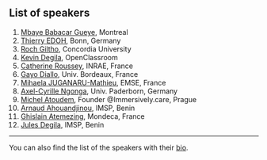 
## List of speakers

1. [Mbaye Babacar Gueye](https://www.mbayebabacar.me/), Montreal
2. [Thierry EDOH](https://scholar.google.com/citations?user=8pg9kIYAAAAJ&hl=en), Bonn, Germany
3. [Roch Giltho](https://www.concordia.ca/faculty/roch-glitho.html), Concordia University
4. [Kevin Degila](https://www.kevindegila.com/), OpenClassroom
5. [Catherine Roussey](https://sites.google.com/site/rousseycat/), INRAE, France
6. [Gayo Diallo](https://www.gayodiallo.org/), Univ. Bordeaux, France 
7. [Mihaela JUGANARU-Mathieu](https://dblp.org/pid/118/3537.html), EMSE, France
8. [Axel-Cyrille Ngonga](https://dice-research.org/AxelCyrilleNgongaNgomo), Univ. Paderborn, Germany
9.  [Michel Atoudem](https://michel-kana.medium.com/), Founder @Immersively.care, Prague
10. [Arnaud Ahouandjinou](https://scholar.google.fr/citations?user=13DHnfkAAAAJ&hl=fr), IMSP, Benin
11. [Ghislain Atemezing](http://atemezing.org/), Mondeca, France
12. [Jules Degila](https://orcid.org/0000-0003-4688-9178), IMSP, Benin

---
You can also find the list of the speakers with their [bio](resource/speakers.pdf).
